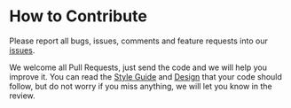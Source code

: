 # How to Contribute

Please report all bugs, issues, comments and feature requests into our
[issues](https://github.com/sympy/csympy/issues).

We welcome all Pull Requests, just send the code and we will help you improve
it. You can read the [Style Guide](doc/style_guide.md) and
[Design](doc/design.md) that your code should follow, but do not worry if you
miss anything, we will let you know in the review.
